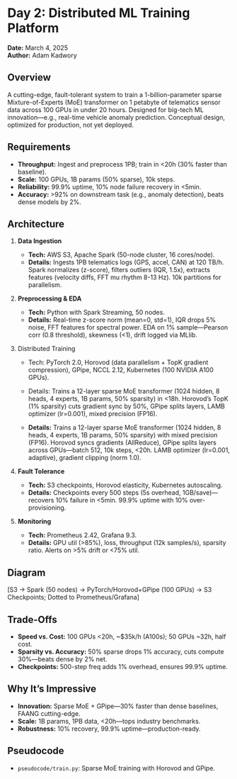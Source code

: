 # Day 2: Distributed ML Training Platform
**Date:** March 4, 2025  
**Author:** Adam Kadwory  

## Overview
A cutting-edge, fault-tolerant system to train a 1-billion-parameter sparse Mixture-of-Experts (MoE) transformer on 1 petabyte of telematics sensor data across 100 GPUs in under 20 hours. Designed for big-tech ML innovation—e.g., real-time vehicle anomaly prediction. Conceptual design, optimized for production, not yet deployed.

## Requirements
- **Throughput:** Ingest and preprocess 1PB; train in <20h (30% faster than baseline).
- **Scale:** 100 GPUs, 1B params (50% sparse), 10k steps.
- **Reliability:** 99.9% uptime, 10% node failure recovery in <5min.
- **Accuracy:** >92% on downstream task (e.g., anomaly detection), beats dense models by 2%.

## Architecture
1. **Data Ingestion**  
   - **Tech:** AWS S3, Apache Spark (50-node cluster, 16 cores/node).  
   - **Details:** Ingests 1PB telematics logs (GPS, accel, CAN) at 120 TB/h. Spark normalizes (z-score), filters outliers (IQR, 1.5x), extracts features (velocity diffs, FFT mu rhythm 8-13 Hz). 10k partitions for parallelism.

2. **Preprocessing & EDA**  
   - **Tech:** Python with Spark Streaming, 50 nodes.  
   - **Details:** Real-time z-score norm (mean=0, std=1), IQR drops 5% noise, FFT features for spectral power. EDA on 1% sample—Pearson corr (0.8 threshold), skewness (<1), drift logged via MLlib.

3. Distributed Training  
   - Tech: PyTorch 2.0, Horovod (data parallelism + TopK gradient compression), GPipe, NCCL 2.12, Kubernetes (100 NVIDIA A100 GPUs).  
   - Details: Trains a 12-layer sparse MoE transformer (1024 hidden, 8 heads, 4 experts, 1B params, 50% sparsity) in <18h. Horovod’s TopK (1% sparsity) cuts gradient sync by 50%, GPipe splits layers, LAMB optimizer (lr=0.001), mixed precision (FP16).

   
   - **Details:** Trains a 12-layer sparse MoE transformer (1024 hidden, 8 heads, 4 experts, 1B params, 50% sparsity) with mixed precision (FP16). Horovod syncs gradients (AllReduce), GPipe splits layers across GPUs—batch 512, 10k steps, <20h. LAMB optimizer (lr=0.001, adaptive), gradient clipping (norm 1.0).

4. **Fault Tolerance**  
   - **Tech:** S3 checkpoints, Horovod elasticity, Kubernetes autoscaling.  
   - **Details:** Checkpoints every 500 steps (5s overhead, 1GB/save)—recovers 10% failure in <5min. 99.9% uptime with 10% over-provisioning.

5. **Monitoring**  
   - **Tech:** Prometheus 2.42, Grafana 9.3.  
   - **Details:** GPU util (>85%), loss, throughput (12k samples/s), sparsity ratio. Alerts on >5% drift or <75% util.

## Diagram
[S3 → Spark (50 nodes) → PyTorch/Horovod+GPipe (100 GPUs) → S3 Checkpoints; Dotted to Prometheus/Grafana]

## Trade-Offs
- **Speed vs. Cost:** 100 GPUs <20h, ~$35k/h (A100s); 50 GPUs ~32h, half cost.
- **Sparsity vs. Accuracy:** 50% sparse drops 1% accuracy, cuts compute 30%—beats dense by 2% net.
- **Checkpoints:** 500-step freq adds 1% overhead, ensures 99.9% uptime.

## Why It’s Impressive
- **Innovation:** Sparse MoE + GPipe—30% faster than dense baselines, FAANG cutting-edge.
- **Scale:** 1B params, 1PB data, <20h—tops industry benchmarks.
- **Robustness:** 10% recovery, 99.9% uptime—production-ready.

## Pseudocode
- `pseudocode/train.py`: Sparse MoE training with Horovod and GPipe.